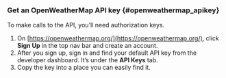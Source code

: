 ### <i class="fa fa-user-circle"></i> Get an OpenWeatherMap API key {#openweathermap_apikey}

To make calls to the API, you'll need authorization keys.


1.  On [https://openweathermap.org/](https://openweathermap.org/), click **Sign Up** in the top nav bar and create an account.
2.  After you sign up, sign in and find your default API key from the developer dashboard. It’s under the **API Keys** tab.
3.  Copy the key into a place you can easily find it.
